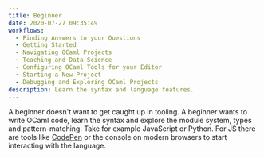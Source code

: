 ```yaml
---
title: Beginner
date: 2020-07-27 09:35:49
workflows:
  - Finding Answers to your Questions
  - Getting Started
  - Navigating OCaml Projects
  - Teaching and Data Science
  - Configuring OCaml Tools for your Editor
  - Starting a New Project
  - Debugging and Exploring OCaml Projects
description: Learn the syntax and language features.
---
```


A beginner doesn't want to get caught up in tooling. A beginner wants to write OCaml code, learn the syntax and explore the module system, types and pattern-matching. Take for example JavaScript or Python. For JS there are tools like [CodePen](https://codepen.io/) or the console on modern browsers to start interacting with the language.